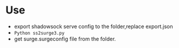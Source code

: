 # Use
* export shadowsock serve config to the folder,replace export.json
* `Python ss2surge3.py`
* get <bold>surge.surgeconfig</bold> file from the folder.


